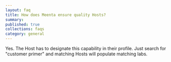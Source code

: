 ```yaml
---
layout: faq
title: How does Meenta ensure quality Hosts?
summary:
published: true
collections: faqs
category: general
---
```


Yes. The Host has to designate this capability in their profile. Just search for "customer primer" and matching Hosts will populate matching labs.
